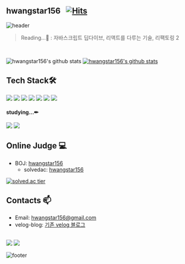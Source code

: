 ## hwangstar156 &nbsp; [![Hits](https://hits.seeyoufarm.com/api/count/incr/badge.svg?url=https%3A%2F%2Fgithub.com%2Fhwangstar156%2Fhit-counter&count_bg=%2379C83D&title_bg=%23555555&icon=&icon_color=%23E7E7E7&title=hits&edge_flat=false)](https://hits.seeyoufarm.com)

![header](https://capsule-render.vercel.app/api?type=wave&color=gradient&height=300&section=header&text=hwangstar156's%20Github&fontSize=31)
<br>
        
>Reading...📖 : 자바스크립트 딥다이브, 리액트를 다루는 기술, 리팩토링 2
<br>
        
![hwangstar156's github stats](https://github-readme-stats.vercel.app/api?username=hwangstar156&show_icons=true) 
[![hwangstar156's github stats](https://github-readme-stats.vercel.app/api/top-langs/?username=hwangstar156&show_icons=true&hide_border=true&title_color=004386&icon_color=004386&layout=compact)](https://github.com/hwangstar156)
    

## Tech Stack🛠
  
  <img src="https://img.shields.io/badge/HTML-E34F26?style=flat-square&logo=HTML5&logoColor=white"/>
  <img src="https://img.shields.io/badge/CSS-1572B6?style=flat-square&logo=CSS3&logoColor=white"/>
  <img src="https://img.shields.io/badge/JavaScript-F7DF1E?style=flat-square&logo=javascript&logoColor=white"/>
  
  <img src="https://img.shields.io/badge/React.js-61DAFB?style=flat-square&logo=react&logoColor=white"/>
  <img src="https://img.shields.io/badge/Redux-764ABC?style=flat-square&logo=redux&logoColor=white"/>
  <img src="https://img.shields.io/badge/Gatsby-663399?style=flat-square&logo=gatsby&logoColor=white"/>
  <img src="https://img.shields.io/badge/GraphQL-E10098?style=flat-square&logo=graphQl&logoColor=white"/>
  <br>

  
#### studying...✏
  <img src="https://img.shields.io/badge/Webpack-8DD6F9?style=flat-square&logo=Webpack&logoColor=white"/>
  <img src="https://img.shields.io/badge/Babel-F9DC3E?style=flat-square&logo=Babel&logoColor=white"/>

## Online Judge 💻

* BOJ: [hwangstar156](http://icpc.me/hwangstar156)
  * solvedac: [hwangstar156](https://solved.ac/profile/hwangstar156)
  
[![solved.ac tier](http://mazassumnida.wtf/api/generate_badge?boj=hwangstar156)](https://solved.ac/hwangstar156)


## Contacts 📫

* Email: hwangstar156@gmail.com  
* velog-blog: [기존 velog 블로그](https://velog.io/@baby_dev)
  <!--<div align=center>-->  
<br>
<a href="https://velog.io/@baby_dev" target="_blank"><img src="https://img.shields.io/badge/Velog-20c997?style=flat-square&logo=Vimeo&logoColor=white"/></a>
<a href="mailto:hwangstar156@gmail.com" target="_blank"><img src="https://img.shields.io/badge/Mail-EA4335?style=flat-square&logo=gmail&logoColor=white"/></a>

  
![footer](https://capsule-render.vercel.app/api?type=wave&color=gradient&height=150&section=footer)
